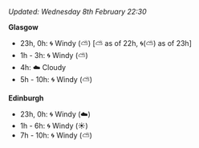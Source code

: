 *Updated: Wednesday 8th February 22:30*

**Glasgow**

* 23h, 0h: :cyclone: Windy (:partly_sunny:) [:partly_sunny: as of 22h, :cyclone:(:partly_sunny:) as of 23h]
* 1h - 3h: :cyclone: Windy (:partly_sunny:)
* 4h: :cloud: Cloudy
* 5h - 10h: :cyclone: Windy (:partly_sunny:)

**Edinburgh**

* 23h, 0h: :cyclone: Windy (:cloud:)
* 1h - 6h: :cyclone: Windy (:sunny:)
* 7h - 10h: :cyclone: Windy (:partly_sunny:)
